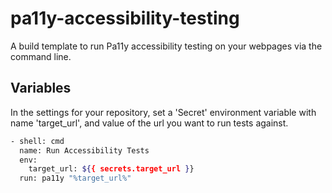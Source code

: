 # pa11y-accessibility-testing

A build template to run Pa11y accessibility testing on your webpages via the command line.

## Variables

In the settings for your repository, set a 'Secret' environment variable with name 'target_url', and value of the url you want to run tests against.

```sh
- shell: cmd
  name: Run Accessibility Tests
  env:
    target_url: ${{ secrets.target_url }}
  run: pa11y "%target_url%"
```
